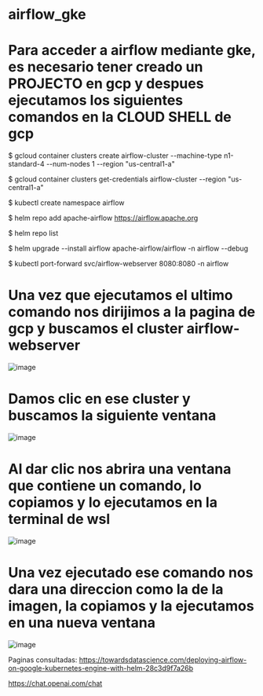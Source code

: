 # airflow_gke

# Para acceder a airflow mediante gke, es necesario tener creado un PROJECTO en gcp y despues ejecutamos los siguientes comandos en la CLOUD SHELL de gcp

$ gcloud container clusters create airflow-cluster --machine-type n1-standard-4 --num-nodes 1 --region "us-central1-a"

$ gcloud container clusters get-credentials airflow-cluster --region "us-central1-a"

$ kubectl create namespace airflow

$ helm repo add apache-airflow https://airflow.apache.org

$ helm repo list

$ helm upgrade --install airflow apache-airflow/airflow -n airflow --debug

$ kubectl port-forward svc/airflow-webserver 8080:8080 -n airflow

# Una vez que ejecutamos el ultimo comando nos dirijimos a la pagina de gcp y buscamos el cluster airflow-webserver
![image](https://user-images.githubusercontent.com/119461863/226150908-5164160b-1699-4ba8-8d71-7318918f10e8.png)

# Damos clic en ese cluster y buscamos la siguiente ventana 

![image](https://user-images.githubusercontent.com/119461863/226150985-f09c2508-9e81-4230-898b-c525400fd452.png)

# Al dar clic nos abrira una ventana que contiene un comando, lo copiamos y lo ejecutamos en la terminal de wsl

![image](https://user-images.githubusercontent.com/119461863/226151117-0f5f309e-2b50-4005-b9aa-934b01cc270e.png)

# Una vez ejecutado ese comando nos dara una direccion como la de la imagen, la copiamos y la ejecutamos en una nueva ventana 

![image](https://user-images.githubusercontent.com/119461863/226151316-d3e27213-02dd-473b-807b-e96a751f25c6.png)



Paginas consultadas: https://towardsdatascience.com/deploying-airflow-on-google-kubernetes-engine-with-helm-28c3d9f7a26b 

https://chat.openai.com/chat

